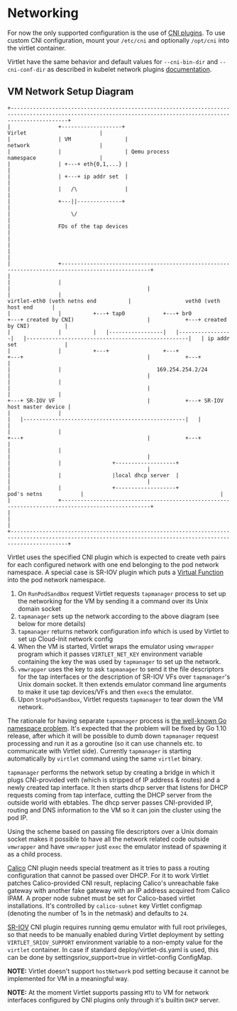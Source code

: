 # Networking

For now the only supported configuration is the use of
[CNI plugins](https://github.com/containernetworking/cni). To use
custom CNI configuration, mount your `/etc/cni` and optionally
`/opt/cni` into the virtlet container.

Virtlet have the same behavior and default values for `--cni-bin-dir`
and `--cni-conf-dir` as described in kubelet network plugins
[documentation](http://kubernetes.io/docs/admin/network-plugins/).

## VM Network Setup Diagram

```
+--------------------------------------------------------------------------------------------------------------------------------------------------------------+
|               +-------------------+                                                                                             Virlet                       |
|               | VM                 |                                                                                            network                      |
|               |                    | Qemu process                                                                               namespace                    |
|               | +---+ eth{0,1,...} |                                                                                                                         |
|               | +---+ ip addr set  |                                                                                                                         |
|               |   /\               |                                                                                                                         |
|               +---||--------------+                                                                                                                          |
|                   \/                                                                                                                                         |
|               FDs of the tap devices                                                                                                                         |
|                                                                                                                                                              |
|                                                                                                                                                              |
|               +--------------------------------------------------------------------------------------------------+                                           |
|               |                                                                                                  |                                           |
|               |                                                            virtlet-eth0 (veth netns end          |                 veth0 (veth host end      |
|               |          +---+ tap0            +---+ br0             +---+ created by CNI)                       |           +---+ created by CNI)           |
|               |          |   |-----------------|   |-----------------|   |---------------------------------------------------|   | ip addr set               |
|               |          +---+                 +---+                 +---+                                       |           +---+                           |
|               |                              169.254.254.2/24                                                    |                                           |
|               |                                                                                                  |                                           |
|               |                                                      +---+ SR-IOV VF                             |           +---+ SR-IOV host master device |
|               |                                                      |   |---------------------------------------------------|   |                           |
|               |                                                      +---+                                       |           +---+                           |
|               |                                                                                                  |                                           |
|               |                +-------------------+                                                             |                                           |
|               |                |local dhcp server  |                                                             |                                           |
|               |                +-------------------+                                      pod's netns            |                                           |
|               +--------------------------------------------------------------------------------------------------+                                           |
|                                                                                                                                                              |
+--------------------------------------------------------------------------------------------------------------------------------------------------------------+
```

Virtlet uses the specified CNI plugin which is expected to create veth
pairs for each configured network with one end belonging to the pod network
namespace. A special case is SR-IOV plugin which puts a [Virtual Function](https://en.wikipedia.org/wiki/Single-root_input/output_virtualization)
into the pod network namespace.
1. On `RunPodSandBox` request Virtlet requests `tapmanager` process to
   set up the networking for the VM by sending it a command over its
   Unix domain socket
1. `tapmanager` sets up the network according to the above diagram
   (see below for more details)
1. `tapmanager` returns network configuration info which is used
   by Virtlet to set up Cloud-Init network config
1. When the VM is started, Virtlet wraps the emulator using `vmwrapper` program
   which it passes `VIRTLET_NET_KEY` environment variable containing the key
   the was used by `tapmanager` to set up the network.
1. `vmwrapper` uses the key to ask `tapmanager` to send it the file
   descriptors for the tap interfaces or the description of SR-IOV VFs
   over `tapmanager`'s Unix domain socket. It then extends emulator
   command line arguments to make it use tap devices/VFs and then
   `exec`s the emulator.
1. Upon `StopPodSandbox`, Virtlet requests `tapmanager` to tear down
   the VM network.

The rationale for having separate `tapmanager` process is
[the well-known Go namespace problem](https://www.weave.works/blog/linux-namespaces-and-go-don-t-mix).
It's expected that the problem will be fixed by Go 1.10 release, after
which it will be possible to dumb down `tapmanager` request processing
and run it as a goroutine (so it can use channels etc. to communicate
with Virtlet side). Currently `tapmanager` is starting automatically
by `virtlet` command using the same `virtlet` binary.

`tapmanager` performs the network setup by creating a bridge in which
it plugs CNI-provided veth (which is stripped of IP address & routes)
and a newly created tap interface. It then starts dhcp server that
listens for DHCP requests coming from tap interface, cutting the DHCP
server from the outside world with ebtables.  The dhcp server passes
CNI-provided IP, routing and DNS information to the VM so it can join
the cluster using the pod IP.

Using the scheme based on passing file descriptors over a Unix domain
socket makes it possible to have all the network related code outside
`vmwrapper` and have `vmwrapper` just `exec` the emulator instead of
spawning it as a child process.

[Calico](https://www.projectcalico.org/) CNI plugin needs special treatment
as it tries to pass a routing configuration that cannot be passed
over DHCP. For it to work Virtlet patches Calico-provided CNI result,
replacing Calico's unreachable fake gateway with another fake gateway
with an IP address acquired from Calico IPAM. A proper node subnet must
be set for Calico-based virtlet installations. It's controlled by
`calico-subnet` key Virtlet configmap (denoting the number of 1s in
the netmask) and defaults to `24`.

[SR-IOV](https://github.com/hustcat/sriov-cni) CNI plugin requires running
qemu emulator with full root privileges, so that needs to be manually enabled
during Virtlet deployment by setting `VIRTLET_SRIOV_SUPPORT` environment
variable to a non-empty value for the `virtlet` container.
In case if standard deploy/virtlet-ds.yaml is used, this can be done by settingsriov_support=true in virtlet-config ConfigMap.

**NOTE:** Virtlet doesn't support `hostNetwork` pod setting because it
cannot be implemented for VM in a meaningful way.

**NOTE:** At the moment Virtlet supports passing `MTU` to VM for network
interfaces configured by CNI plugins only through it's builtin `DHCP` server.
